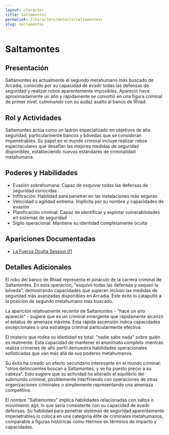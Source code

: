 ```yaml
---
layout: character
title: Saltamontes
permalink: /characters/details/saltamontes/
slug: saltamontes
---
```


# Saltamontes

## Presentación
Saltamontes es actualmente el segundo metahumano más buscado de Arcadia, conocido por su capacidad de evadir todas las defensas de seguridad y realizar robos aparentemente imposibles. Apareció hace aproximadamente un año y rápidamente se convirtió en una figura criminal de primer nivel, culminando con su audaz asalto al banco de Rhiad.

## Rol y Actividades
Saltamontes actúa como un ladrón especializado en objetivos de alta seguridad, particularmente bancos y bóvedas que se consideran impenetrables. Su papel en el mundo criminal incluye realizar robos espectaculares que desafían las mejores medidas de seguridad disponibles, estableciendo nuevos estándares de criminalidad metahumana.

## Poderes y Habilidades
- Evasión sobrehumana: Capaz de esquivar todas las defensas de seguridad conocidas
- Infiltración: Habilidad para penetrar en las instalaciones más seguras
- Velocidad o agilidad extrema: Implícita por su nombre y capacidades de evasión
- Planificación criminal: Capaz de identificar y explotar vulnerabilidades en sistemas de seguridad
- Sigilo operacional: Mantiene su identidad completamente oculta

## Apariciones Documentadas
- [La Fuerza Oculta Session 01](../../campaigns/la-fuerza-oculta/manual-notes/session-01.md)

## Detalles Adicionales
El robo del banco de Rhiad representa el pináculo de la carrera criminal de Saltamontes. En esta operación, "esquivó todas las defensas y saqueó la bóveda", demostrando capacidades que superan incluso las medidas de seguridad más avanzadas disponibles en Arcadia. Este éxito lo catapultó a la posición de segundo metahumano más buscado.

La aparición relativamente reciente de Saltamontes - "hace un año apareció" - sugiere que es un criminal emergente que rápidamente alcanzó el estatus de amenaza máxima. Esta rápida ascensión indica capacidades excepcionales o una estrategia criminal particularmente efectiva.

El misterio que rodea su identidad es total: "nadie sabe nada" sobre quién es realmente. Esta capacidad de mantener el anonimato completo mientras realiza crímenes de alto perfil demuestra habilidades operacionales sofisticadas que van más allá de sus poderes metahumanos.

Su éxito ha creado un efecto secundario interesante en el mundo criminal: "otros delincuentes buscan a Saltamontes, y se ha puesto precio a su cabeza". Esto sugiere que su actividad ha alterado el equilibrio del submundo criminal, posiblemente interfiriendo con operaciones de otras organizaciones criminales o simplemente representando una amenaza competitiva.

El nombre "Saltamontes" implica habilidades relacionadas con saltos o movimiento ágil, lo que sería consistente con su capacidad de evadir defensas. Su habilidad para penetrar sistemas de seguridad aparentemente impenetrables lo coloca en una categoría élite de criminales metahumanos, comparable a figuras históricas como Hermes en términos de impacto y capacidades.